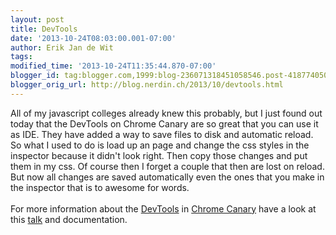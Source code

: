 ```yaml
---
layout: post
title: DevTools
date: '2013-10-24T08:03:00.001-07:00'
author: Erik Jan de Wit
tags: 
modified_time: '2013-10-24T11:35:44.870-07:00'
blogger_id: tag:blogger.com,1999:blog-236071318451058546.post-4187740501003905078
blogger_orig_url: http://blog.nerdin.ch/2013/10/devtools.html
---
```


All of my javascript colleges already knew this probably, but I just found out today that the DevTools on Chrome Canary are so great that you can use it as IDE. They have added a way to save files to disk and automatic reload. So what I used to do is load up an page and change the css styles in the inspector because it didn't look right. Then copy those changes and put them in my css. Of course then I forget a couple that then are lost on reload. But now all changes are saved automatically even the ones that you make in the inspector that is to awesome for words.<br /><br />For more information about the <a href="https://developers.google.com/chrome-developer-tools/docs/authoring-development-workflow?hl=en">DevTools</a> in <a href="https://www.google.com/intl/en/chrome/browser/canary.html">Chrome Canary</a> have a look at this <a href="http://www.youtube.com/watch?feature=player_embedded&amp;v=x6qe_kVaBpg">talk</a> and documentation.<br /><br />